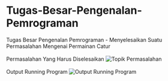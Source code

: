 # Tugas-Besar-Pengenalan-Pemrograman
Tugas Besar Pengenalan Pemrograman - Menyelesaikan Suatu Permasalahan Mengenai Permainan Catur
<br>
<br>
Permasalahan Yang Harus Diselesaikan
![Topik Permasalahan](https://i.ibb.co/JFctbsQ/Catur.jpg)
<br>
<br>
Output Running Program
![Output Running Program](https://i.ibb.co/TLtbNj5/Running-Program.jpg)
